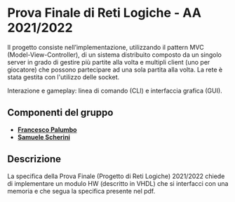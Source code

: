 # Prova Finale di Reti Logiche - AA 2021/2022

Il progetto consiste nell’implementazione, utilizzando il pattern MVC (Model-View-Controller), di un sistema distribuito composto da un singolo server in grado di gestire più partite alla volta e multipli client (uno per giocatore) che possono partecipare ad una sola partita alla volta.
La rete è stata gestita con l'utilizzo delle socket.

Interazione e gameplay: linea di comando (CLI) e interfaccia grafica (GUI).

## Componenti del gruppo

-   [**Francesco Palumbo**](https://github.com/palumbb)
-   [**Samuele Scherini**](https://github.com/ScheriniSamuele)

## Descrizione

La specifica della Prova Finale (Progetto di Reti Logiche) 2021/2022 chiede di
implementare un modulo HW (descritto in VHDL) che si interfacci con una memoria e che
segua la specifica presente nel pdf.
